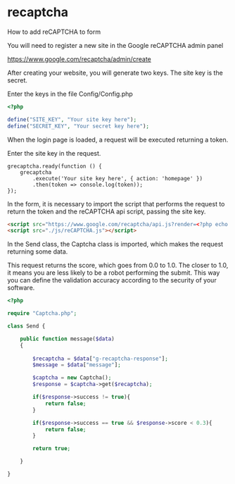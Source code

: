 # recaptcha
 How to add reCAPTCHA to form

You will need to register a new site in the Google reCAPTCHA admin panel

https://www.google.com/recaptcha/admin/create

After creating your website, you will generate two keys. The site key is the secret.

Enter the keys in the file Config/Config.php

```PHP
<?php

define("SITE_KEY", "Your site key here");
define("SECRET_KEY", "Your secret key here");
```

When the login page is loaded, a request will be executed returning a token.

Enter the site key in the request.

```JS
grecaptcha.ready(function () {
    grecaptcha
        .execute('Your site key here', { action: 'homepage' })
        .then(token => console.log(token));
});
```

In the form, it is necessary to import the script that performs the request to return the token and the reCAPTCHA api script, passing the site key.

```HTML
<script src="https://www.google.com/recaptcha/api.js?render=<?php echo SITE_KEY; ?>"></script>
<script src="./js/reCAPTCHA.js"></script>
```

In the Send class, the Captcha class is imported, which makes the request returning some data.

This request returns the score, which goes from 0.0 to 1.0.
The closer to 1.0, it means you are less likely to be a robot performing the submit. This way you can define the validation accuracy according to the security of your software.

```PHP
<?php

require "Captcha.php";

class Send {

    public function message($data)
    {
        
        $recaptcha = $data["g-recaptcha-response"];
        $message = $data["message"];

        $captcha = new Captcha();
        $response = $captcha->get($recaptcha);

        if($response->success != true){
            return false;
        }

        if($response->success == true && $response->score < 0.3){
            return false;
        }

        return true;

    }

}
```

